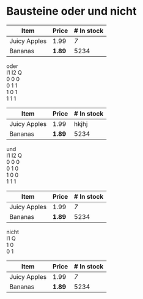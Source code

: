 # Bausteine oder und nicht

| Item | Price | \# In stock |
| --- | --- | --- |
| Juicy Apples | 1.99 | _7_ |
| Bananas | **1.89** | 5234 |

oder  
I1 I2 Q  
0 0 0  
0 1 1  
1 0 1  
1 1 1

| Item | Price | \# In stock |
| --- | --- | --- |
| Juicy Apples | 1.99 | hkjhj |
| Bananas | **1.89** | 5234 |

und  
I1 I2 Q  
0 0 0  
0 1 0  
1 0 0  
1 1 1

| Item | Price | \# In stock |
| --- | --- | --- |
| Juicy Apples | 1.99 | _7_ |
| Bananas | **1.89** | 5234 |

nicht  
I1 Q  
1 0  
0 1

| Item | Price | \# In stock |
| --- | --- | --- |
| Juicy Apples | 1.99 | _7_ |
| Bananas | **1.89** | 5234 |

